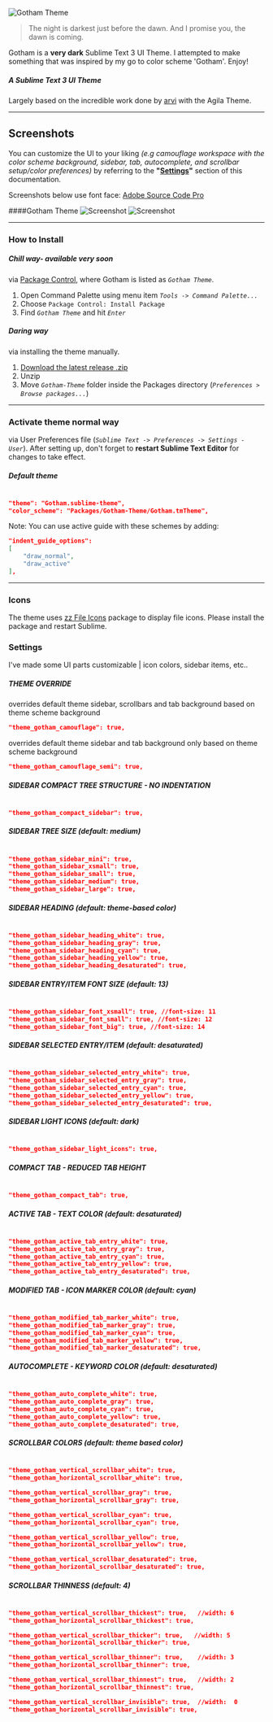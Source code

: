 ![Gotham Theme](http://i.imgur.com/AwnUwx9.png)
> The night is darkest just before the dawn. And I promise you, the dawn is coming.

Gotham is a **very dark** Sublime Text 3 UI Theme. I attempted to make something that was inspired by my go to color scheme 'Gotham'. Enjoy!

##### A Sublime Text 3 UI Theme

Largely based on the incredible work done by [arvi](https://github.com/arvi/Agila-Theme) with the Agila Theme.

***
## Screenshots
You can customize the UI to your liking _(e.g camouflage workspace with the color scheme background, sidebar, tab, autocomplete, and scrollbar setup/color preferences)_ by referring to the **"[Settings](#settings)"** section of this documentation.

Screenshots below use font face: [Adobe Source Code Pro](https://github.com/adobe-fonts/source-code-pro)

####Gotham Theme
![Screenshot](http://i.imgur.com/xAqgz61.png)
![Screenshot](http://i.imgur.com/VLXf1q0.png)

---

### How to Install

##### *Chill* way- available very soon
via [Package Control](https://packagecontrol.io/), where Gotham is listed as *`Gotham Theme`*.

1. Open Command Palette using menu item *`Tools -> Command Palette...`*
2. Choose `Package Control: Install Package`
3. Find *`Gotham Theme`* and hit *`Enter`*

##### *Daring* way
via installing the theme manually.

1. [Download the latest release .zip](https://github.com/9sevendesign/Gotham-Theme/releases)
2. Unzip
3. Move *`Gotham-Theme`* folder inside the Packages directory (*`Preferences > Browse packages...`*)

---

### Activate theme normal way
via User Preferences file (*`Sublime Text -> Preferences -> Settings - User`*). After setting up,
don't forget to **restart Sublime Text Editor** for changes to take effect.

##### Default theme
#
```json
"theme": "Gotham.sublime-theme",
"color_scheme": "Packages/Gotham-Theme/Gotham.tmTheme",
```
Note: You can use active guide with these schemes by adding:
```json
"indent_guide_options":
[
    "draw_normal",
    "draw_active"
],
```

---

### Icons
The theme uses [zz File Icons](https://github.com/oivva/st-file-icons) package to display file icons. Please install the package and restart Sublime.

### Settings
I've made some UI parts customizable | icon colors, sidebar items, etc..

##### THEME OVERRIDE
overrides default theme sidebar, scrollbars and tab background based on theme scheme background
```json
"theme_gotham_camouflage": true,
```
overrides default theme sidebar and tab background only based on theme scheme background
```json
"theme_gotham_camouflage_semi": true,
```

##### SIDEBAR COMPACT TREE STRUCTURE - NO INDENTATION
#
```json
"theme_gotham_compact_sidebar": true,
```

##### SIDEBAR TREE SIZE (default: medium)
#
```json
"theme_gotham_sidebar_mini": true,
"theme_gotham_sidebar_xsmall": true,
"theme_gotham_sidebar_small": true,
"theme_gotham_sidebar_medium": true,
"theme_gotham_sidebar_large": true,
```

##### SIDEBAR HEADING (default: theme-based color)
#
```json
"theme_gotham_sidebar_heading_white": true,
"theme_gotham_sidebar_heading_gray": true,
"theme_gotham_sidebar_heading_cyan": true,
"theme_gotham_sidebar_heading_yellow": true,
"theme_gotham_sidebar_heading_desaturated": true,
```

##### SIDEBAR ENTRY/ITEM FONT SIZE (default: 13)
#
```json
"theme_gotham_sidebar_font_xsmall": true, //font-size: 11
"theme_gotham_sidebar_font_small": true, //font-size: 12
"theme_gotham_sidebar_font_big": true, //font-size: 14
```

##### SIDEBAR SELECTED ENTRY/ITEM (default: desaturated)
#
```json
"theme_gotham_sidebar_selected_entry_white": true,
"theme_gotham_sidebar_selected_entry_gray": true,
"theme_gotham_sidebar_selected_entry_cyan": true,
"theme_gotham_sidebar_selected_entry_yellow": true,
"theme_gotham_sidebar_selected_entry_desaturated": true,
```

##### SIDEBAR LIGHT ICONS (default: dark)
#
```json
"theme_gotham_sidebar_light_icons": true,
```

##### COMPACT TAB - REDUCED TAB HEIGHT
#
```json
"theme_gotham_compact_tab": true,
```

##### ACTIVE TAB - TEXT COLOR (default: desaturated)
#
```json
"theme_gotham_active_tab_entry_white": true,
"theme_gotham_active_tab_entry_gray": true,
"theme_gotham_active_tab_entry_cyan": true,
"theme_gotham_active_tab_entry_yellow": true,
"theme_gotham_active_tab_entry_desaturated": true,
```

##### MODIFIED TAB - ICON MARKER COLOR (default: cyan)
#
```json
"theme_gotham_modified_tab_marker_white": true,
"theme_gotham_modified_tab_marker_gray": true,
"theme_gotham_modified_tab_marker_cyan": true,
"theme_gotham_modified_tab_marker_yellow": true,
"theme_gotham_modified_tab_marker_desaturated": true,
```

##### AUTOCOMPLETE - KEYWORD COLOR (default: desaturated)
#
```json
"theme_gotham_auto_complete_white": true,
"theme_gotham_auto_complete_gray": true,
"theme_gotham_auto_complete_cyan": true,
"theme_gotham_auto_complete_yellow": true,
"theme_gotham_auto_complete_desaturated": true,
```

##### SCROLLBAR COLORS (default: theme based color)
#
```json
"theme_gotham_vertical_scrollbar_white": true,
"theme_gotham_horizontal_scrollbar_white": true,

"theme_gotham_vertical_scrollbar_gray": true,
"theme_gotham_horizontal_scrollbar_gray": true,

"theme_gotham_vertical_scrollbar_cyan": true,
"theme_gotham_horizontal_scrollbar_cyan": true,

"theme_gotham_vertical_scrollbar_yellow": true,
"theme_gotham_horizontal_scrollbar_yellow": true,

"theme_gotham_vertical_scrollbar_desaturated": true,
"theme_gotham_horizontal_scrollbar_desaturated": true,
```

##### SCROLLBAR THINNESS (default: 4)
#
```json
"theme_gotham_vertical_scrollbar_thickest": true,   //width: 6
"theme_gotham_horizontal_scrollbar_thickest": true,

"theme_gotham_vertical_scrollbar_thicker": true,   //width: 5
"theme_gotham_horizontal_scrollbar_thicker": true,

"theme_gotham_vertical_scrollbar_thinner": true,    //width: 3
"theme_gotham_horizontal_scrollbar_thinner": true,

"theme_gotham_vertical_scrollbar_thinnest": true,   //width: 2
"theme_gotham_horizontal_scrollbar_thinnest": true,

"theme_gotham_vertical_scrollbar_invisible": true,  //width:  0
"theme_gotham_horizontal_scrollbar_invisible": true,
```
